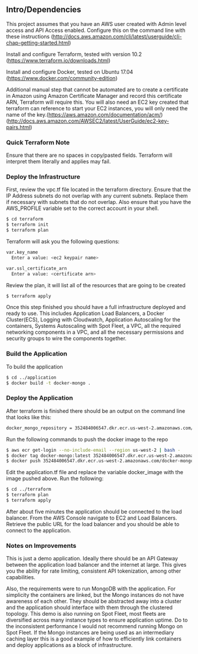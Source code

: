 ## Intro/Dependencies
This project assumes that you have an AWS user created with Admin level access and API Access enabled.  Configure this on the command line with these instructions (http://docs.aws.amazon.com/cli/latest/userguide/cli-chap-getting-started.html)

Install and configure Terraform, tested with version 10.2 (https://www.terraform.io/downloads.html)

Install and configure Docker, tested on Ubuntu 17.04 (https://www.docker.com/community-edition)

Additional manual step that cannot be automated are to create a certificate in Amazon using Amazon Certificate Manager and record this certificate ARN, Terraform will require this.  You will also need an EC2 key created that terraform can reference to start your EC2 instances, you will only need the name of the key.(https://aws.amazon.com/documentation/acm/) (http://docs.aws.amazon.com/AWSEC2/latest/UserGuide/ec2-key-pairs.html)

### Quick Terraform Note
Ensure that there are no spaces in copy/pasted fields.  Terraform will interpret them literally and applies may fail.

### Deploy the Infrastructure

First, review the vpc.tf file located in the terraform directory.  Ensure that the IP Address subnets do not overlap with any current subnets.  Replace them if necessary with subnets that do not overlap.  Also ensure that you have the AWS_PROFILE variable set to the correct account in your shell.

```sh
$ cd terraform
$ terraform init
$ terraform plan
```
Terraform will ask you the following questions:
```sh
var.key_name
  Enter a value: <ec2 keypair name>

var.ssl_certificate_arn
  Enter a value: <certificate arn>
```
Review the plan, it will list all of the resources that are going to be created

```sh
$ terraform apply
```

Once this step finished you should have a full infrastructure deployed and ready to use.  This includes Application Load Balancers, a Docker Cluster(ECS), Logging with Cloudwatch, Application Autoscaling for the containers, Systems Autoscaling with Spot Fleet, a VPC, all the required networking components in a VPC, and all the necessary permissions and security groups to wire the components together.

### Build the Application
To build the application
```sh
$ cd ../application
$ docker build -t docker-mongo .
```

### Deploy the Application

After terraform is finished there should be an output on the command line that looks like this:
```sh
docker_mongo_repository = 352484006547.dkr.ecr.us-west-2.amazonaws.com/docker-mongo
```

Run the following commands to push the docker image to the repo

```sh
$ aws ecr get-login --no-include-email --region us-west-2 | bash -
$ docker tag docker-mongo:latest 352484006547.dkr.ecr.us-west-2.amazonaws.com/docker-mongo:latest
$ docker push 352484006547.dkr.ecr.us-west-2.amazonaws.com/docker-mongo:latest
```

Edit the application.tf file and replace the variable docker_image with the image pushed above.  Run the following:

```sh
$ cd ../terraform
$ terraform plan
$ terraform apply
```

After about five minutes the application should be connected to the load balancer.  From the AWS Console navigate to EC2
and Load Balancers.  Retrieve the public URL for the load balancer and you should be able to connect to the application.

### Notes on Improvements
This is just a demo application.  Ideally there should be an API Gateway between the application load balancer and the internet
at large.  This gives you the ability for rate limiting, consistent API tokenization, among other capabilities.

Also, the requirements were to run MongoDB with the application.  For simplicity the containers are linked, but the Mongo
instances do not have awareness of each other.  They should be abstracted away into a cluster and the application should interface with them
through the clustered topology.  This demo is also running on Spot Fleet, most fleets are diversified across many instance types to ensure 
application uptime.  Do to the inconsistent performance I would not recommend running Mongo on Spot Fleet.  If the Mongo instances are being 
used as an intermediary caching layer this is a good example of how to efficiently link containers and deploy applications as a 
block of infrastructure.
